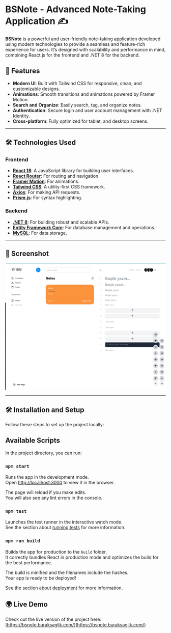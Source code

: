 # BSNote - Advanced Note-Taking Application ✍️

**BSNote** is a powerful and user-friendly note-taking application developed using modern technologies to provide a seamless and feature-rich experience for users. It’s designed with scalability and performance in mind, combining React.js for the frontend and .NET 8 for the backend.

## 🌟 Features

- **Modern UI**: Built with Tailwind CSS for responsive, clean, and customizable designs.
- **Animations**: Smooth transitions and animations powered by Framer Motion.
- **Search and Organize**: Easily search, tag, and organize notes.
- **Authentication**: Secure login and user account management with .NET Identity.
- **Cross-platform**: Fully optimized for tablet, and desktop screens.

---

## 🛠 Technologies Used

### Frontend

- **[React 18](https://reactjs.org/)**: A JavaScript library for building user interfaces.
- **[React Router](https://reactrouter.com/)**: For routing and navigation.
- **[Framer Motion](https://www.framer.com/motion/)**: For animations.
- **[Tailwind CSS](https://tailwindcss.com/)**: A utility-first CSS framework.
- **[Axios](https://axios-http.com/)**: For making API requests.
- **[Prism.js](https://prismjs.com/)**: For syntax highlighting.

### Backend

- **[.NET 8](https://dotnet.microsoft.com/)**: For building robust and scalable APIs.
- **[Entity Framework Core](https://learn.microsoft.com/en-us/ef/)**: For database management and operations.
- **[MySQL](https://www.mysql.com/)**: For data storage.

---

## 📸 Screenshot

![BSNote Screenshot](./screenshot.png)

---

## 🛠 Installation and Setup

Follow these steps to set up the project locally:

## Available Scripts

In the project directory, you can run:

### `npm start`

Runs the app in the development mode.\
Open [http://localhost:3000](http://localhost:3000) to view it in the browser.

The page will reload if you make edits.\
You will also see any lint errors in the console.

### `npm test`

Launches the test runner in the interactive watch mode.\
See the section about [running tests](https://facebook.github.io/create-react-app/docs/running-tests) for more information.

### `npm run build`

Builds the app for production to the `build` folder.\
It correctly bundles React in production mode and optimizes the build for the best performance.

The build is minified and the filenames include the hashes.\
Your app is ready to be deployed!

See the section about [deployment](https://facebook.github.io/create-react-app/docs/deployment) for more information.

## 🌍 Live Demo

Check out the live version of the project here:  
[https://bsnote.buraksaglik.com/](https://bsnote.buraksaglik.com/)
